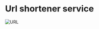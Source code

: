 # Url shortener service

![URL](https://www.greminders.com/articles/wp-content/uploads/2021/06/introducing_url_shortner.png)
